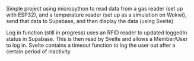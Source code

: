 Simple project using micropython to read data from a gas reader (set up with ESP32), and a temperature reader (set up as a simulation on Wokwi), send that data to Supabase, and then display the data (using Svelte)

Log in function (still in progress) uses an RFID reader to updated loggedIn status in Supabase.  This is then read by Svelte and allows a Member/User to log in.  Svelte contains a timeout function to log the user out after a certain period of inactivity
